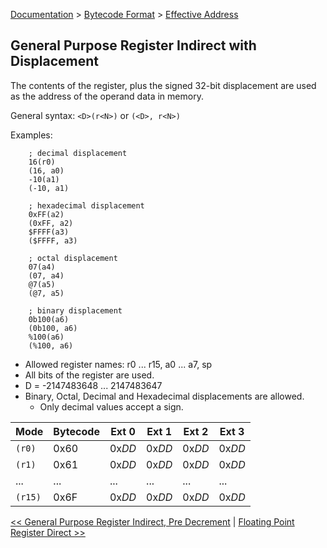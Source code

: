 [Documentation](../../README.md) > [Bytecode Format](../README.md) > [Effective Address](../EffectiveAddress.md)

## General Purpose Register Indirect with Displacement

The contents of the register, plus the signed 32-bit displacement are used as the address of the operand data in memory.

General syntax: `<D>(r<N>)` or `(<D>, r<N>)`

Examples:

        ; decimal displacement
        16(r0)
        (16, a0)
        -10(a1)
        (-10, a1)

        ; hexadecimal displacement
        0xFF(a2)
        (0xFF, a2)
        $FFFF(a3)
        ($FFFF, a3)

        ; octal displacement
        07(a4)
        (07, a4)
        @7(a5)
        (@7, a5)

        ; binary displacement
        0b100(a6)
        (0b100, a6)
        %100(a6)
        (%100, a6)

* Allowed register names: r0 ... r15, a0 ... a7, sp
* All bits of the register are used.
* D = -2147483648 ... 2147483647
* Binary, Octal, Decimal and Hexadecimal displacements are allowed.
    - Only decimal values accept a sign.

| Mode | Bytecode | Ext 0 | Ext 1  | Ext 2 | Ext 3 |
| - | - | - | - | - | - |
| `(r0)` | 0x60 | 0x*DD* | 0x*DD* | 0x*DD* | 0x*DD* |
| `(r1)` | 0x61 | 0x*DD* | 0x*DD* | 0x*DD* | 0x*DD* |
| ... | ... | ... | ... | ... | ... |
| `(r15)` | 0x6F | 0x*DD* | 0x*DD* | 0x*DD* | 0x*DD* |

[<< General Purpose Register Indirect, Pre Decrement](./p_06.md) | [Floating Point Register Direct >>](./p_08.md)
